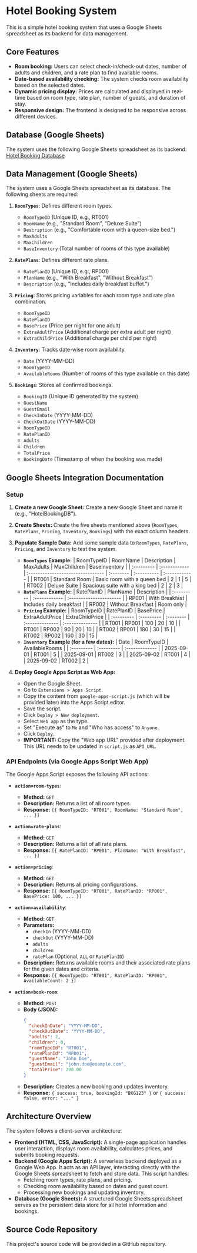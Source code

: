 # Hotel Booking System

This is a simple hotel booking system that uses a Google Sheets spreadsheet as its backend for data management.

## Core Features

*   **Room booking:** Users can select check-in/check-out dates, number of adults and children, and a rate plan to find available rooms.
*   **Date-based availability checking:** The system checks room availability based on the selected dates.
*   **Dynamic pricing display:** Prices are calculated and displayed in real-time based on room type, rate plan, number of guests, and duration of stay.
*   **Responsive design:** The frontend is designed to be responsive across different devices.

## Database (Google Sheets)

The system uses the following Google Sheets spreadsheet as its backend:  
[Hotel Booking Database](https://docs.google.com/spreadsheets/d/1TmR9kC-Wc83Zw0kWRmC_oWcH0q33W7K1M6XvxaaiDps/edit?gid=768194239#gid=768194239)

## Data Management (Google Sheets)

The system uses a Google Sheets spreadsheet as its database. The following sheets are required:

1.  **`RoomTypes`**: Defines different room types.
    *   `RoomTypeID` (Unique ID, e.g., RT001)
    *   `RoomName` (e.g., "Standard Room", "Deluxe Suite")
    *   `Description` (e.g., "Comfortable room with a queen-size bed.")
    *   `MaxAdults`
    *   `MaxChildren`
    *   `BaseInventory` (Total number of rooms of this type available)

2.  **`RatePlans`**: Defines different rate plans.
    *   `RatePlanID` (Unique ID, e.g., RP001)
    *   `PlanName` (e.g., "With Breakfast", "Without Breakfast")
    *   `Description` (e.g., "Includes daily breakfast buffet.")

3.  **`Pricing`**: Stores pricing variables for each room type and rate plan combination.
    *   `RoomTypeID`
    *   `RatePlanID`
    *   `BasePrice` (Price per night for one adult)
    *   `ExtraAdultPrice` (Additional charge per extra adult per night)
    *   `ExtraChildPrice` (Additional charge per child per night)

4.  **`Inventory`**: Tracks date-wise room availability.
    *   `Date` (YYYY-MM-DD)
    *   `RoomTypeID`
    *   `AvailableRooms` (Number of rooms of this type available on this date)

5.  **`Bookings`**: Stores all confirmed bookings.
    *   `BookingID` (Unique ID generated by the system)
    *   `GuestName`
    *   `GuestEmail`
    *   `CheckInDate` (YYYY-MM-DD)
    *   `CheckOutDate` (YYYY-MM-DD)
    *   `RoomTypeID`
    *   `RatePlanID`
    *   `Adults`
    *   `Children`
    *   `TotalPrice`
    *   `BookingDate` (Timestamp of when the booking was made)

## Google Sheets Integration Documentation

### Setup

1.  **Create a new Google Sheet:** Create a new Google Sheet and name it (e.g., "HotelBookingDB").
2.  **Create Sheets:** Create the five sheets mentioned above (`RoomTypes`, `RatePlans`, `Pricing`, `Inventory`, `Bookings`) with the exact column headers.
3.  **Populate Sample Data:** Add some sample data to `RoomTypes`, `RatePlans`, `Pricing`, and `Inventory` to test the system.
    *   **`RoomTypes` Example:**
        | RoomTypeID | RoomName      | Description                       | MaxAdults | MaxChildren | BaseInventory |
        | :--------- | :------------ | :-------------------------------- | :-------- | :---------- | :------------ |
        | RT001      | Standard Room | Basic room with a queen bed       | 2         | 1           | 5             |
        | RT002      | Deluxe Suite  | Spacious suite with a king bed    | 2         | 2           | 3             |
    *   **`RatePlans` Example:**
        | RatePlanID | PlanName      | Description             |
        | :--------- | :------------ | :---------------------- |
        | RP001      | With Breakfast | Includes daily breakfast |
        | RP002      | Without Breakfast | Room only             |
    *   **`Pricing` Example:**
        | RoomTypeID | RatePlanID | BasePrice | ExtraAdultPrice | ExtraChildPrice |
        | :--------- | :--------- | :-------- | :-------------- | :-------------- |
        | RT001      | RP001      | 100       | 20              | 10              |
        | RT001      | RP002      | 90        | 20              | 10              |
        | RT002      | RP001      | 180       | 30              | 15              |
        | RT002      | RP002      | 160       | 30              | 15              |
    *   **`Inventory` Example (for a few dates):**
        | Date       | RoomTypeID | AvailableRooms |
        | :--------- | :--------- | :------------- |
        | 2025-09-01 | RT001      | 5              |
        | 2025-09-01 | RT002      | 3              |
        | 2025-09-02 | RT001      | 4              |
        | 2025-09-02 | RT002      | 2              |

4.  **Deploy Google Apps Script as Web App:**
    *   Open the Google Sheet.
    *   Go to `Extensions > Apps Script`.
    *   Copy the content from `google-apps-script.js` (which will be provided later) into the Apps Script editor.
    *   Save the script.
    *   Click `Deploy > New deployment`.
    *   Select `Web app` as the type.
    *   Set "Execute as" to `Me` and "Who has access" to `Anyone`.
    *   Click `Deploy`.
    *   **IMPORTANT:** Copy the "Web app URL" provided after deployment. This URL needs to be updated in `script.js` as `API_URL`.

### API Endpoints (via Google Apps Script Web App)

The Google Apps Script exposes the following API actions:

*   **`action=room-types`**:
    *   **Method:** `GET`
    *   **Description:** Returns a list of all room types.
    *   **Response:** `[{ RoomTypeID: "RT001", RoomName: "Standard Room", ... }]`

*   **`action=rate-plans`**:
    *   **Method:** `GET`
    *   **Description:** Returns a list of all rate plans.
    *   **Response:** `[{ RatePlanID: "RP001", PlanName: "With Breakfast", ... }]`

*   **`action=pricing`**:
    *   **Method:** `GET`
    *   **Description:** Returns all pricing configurations.
    *   **Response:** `[{ RoomTypeID: "RT001", RatePlanID: "RP001", BasePrice: 100, ... }]`

*   **`action=availability`**:
    *   **Method:** `GET`
    *   **Parameters:**
        *   `checkIn` (YYYY-MM-DD)
        *   `checkOut` (YYYY-MM-DD)
        *   `adults`
        *   `children`
        *   `ratePlan` (Optional, `ALL` or `RatePlanID`)
    *   **Description:** Returns available rooms and their associated rate plans for the given dates and criteria.
    *   **Response:** `[{ RoomTypeID: "RT001", RatePlanID: "RP001", AvailableCount: 2 }]`

*   **`action=book-room`**:
    *   **Method:** `POST`
    *   **Body (JSON):**
        ```json
        {
          "checkInDate": "YYYY-MM-DD",
          "checkOutDate": "YYYY-MM-DD",
          "adults": 2,
          "children": 0,
          "roomTypeId": "RT001",
          "ratePlanId": "RP001",
          "guestName": "John Doe",
          "guestEmail": "john.doe@example.com",
          "totalPrice": 200.00
        }
        ```
    *   **Description:** Creates a new booking and updates inventory.
    *   **Response:** `{ success: true, bookingId: "BKG123" }` or `{ success: false, error: "..." }`

## Architecture Overview

The system follows a client-server architecture:

*   **Frontend (HTML, CSS, JavaScript):** A single-page application handles user interaction, displays room availability, calculates prices, and submits booking requests.
*   **Backend (Google Apps Script):** A serverless backend deployed as a Google Web App. It acts as an API layer, interacting directly with the Google Sheets spreadsheet to fetch and store data. This script handles:
    *   Fetching room types, rate plans, and pricing.
    *   Checking room availability based on dates and guest count.
    *   Processing new bookings and updating inventory.
*   **Database (Google Sheets):** A structured Google Sheets spreadsheet serves as the persistent data store for all hotel information and bookings.


## Source Code Repository

This project's source code will be provided in a GitHub repository.


